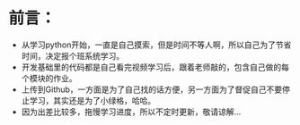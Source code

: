 # 前言：
* 从学习python开始，一直是自己摸索，但是时间不等人啊，所以自己为了节省时间，决定报个班系统学习。
* 开发基础里的代码都是自己看完视频学习后，跟着老师敲的，包含自己做的每个模块的作业。
* 上传到Github，一方面是为了自己找的话方便，另一方面为了督促自己不要停止学习，其实还是为了小绿格，哈哈。
* 因为出差比较多，拖慢学习进度，所以不定时更新，敬请谅解...
